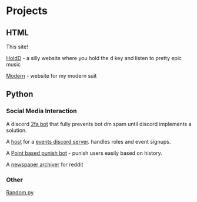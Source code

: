 # Projects

## HTML

This site!

[HoldD](https://holdd.boehs.ml) - a silly website where you hold the d key and listen to pretty epic music

[Modern](https://modern.boehs.ml) - website for my modern suit

## Python

### Social Media Interaction

A discord [2fa bot](https://github.com/boehs/verifly) that fully prevents bot dm spam until discord implements a solution.

A [host](https://github.com/moderncord/Gerbert) for a [events discord server](https://discord.gg/gTuwA7X8dV). handles roles and event signups.

A [Point based punish bot](https://github.com/moderncord/Warbler) - punish users easily based on history.

A [newspaper archiver](https://github.com/boehs/redditarchive) for reddit 

### Other

[Random.py](https://github.com/boehs/random.py)

